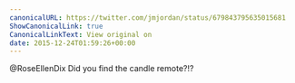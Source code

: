 ```yaml
---
canonicalURL: https://twitter.com/jmjordan/status/679843795635015681
ShowCanonicalLink: true
CanonicalLinkText: View original on
date: 2015-12-24T01:59:26+00:00
---
```

@RoseEllenDix Did you find the candle remote?!?